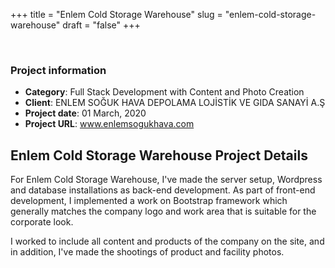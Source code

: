 +++
title = "Enlem Cold Storage Warehouse"
slug = "enlem-cold-storage-warehouse"
draft = "false"
+++


<!-- ======= Portfolio Details Section ======= -->
<section class="portfolio-details">
<div class="container">

<div class="portfolio-details-container">

<div class="owl-carousel portfolio-details-carousel">
        <img src="/images/portfolio/enlems.jpg" class="img-fluid" alt="">
        <img src="/images/portfolio/enlems-1.jpg" class="img-fluid" alt="">
        <img src="/images/portfolio/enlems-2.jpg" class="img-fluid" alt="">
</div>

<div class="portfolio-info">
        <h3>Project information</h3>
        <ul>
          <li><strong>Category</strong>:  Full Stack Development with Content and Photo Creation</li>
          <li><strong>Client</strong>: ENLEM SOĞUK HAVA DEPOLAMA LOJİSTİK VE GIDA SANAYİ A.Ş</li>
          <li><strong>Project date</strong>: 01 March, 2020</li>
          <li><strong>Project URL</strong>: <a href="http://www.enlemsogukhava.com/">www.enlemsogukhava.com</a></li>
        </ul>
</div>

</div>

<div class="portfolio-description">
     <h2>Enlem Cold Storage Warehouse Project Details</h2>
          <p>
           For Enlem Cold Storage Warehouse, I've made the server setup, Wordpress and database installations as back-end development. As part of front-end development, I implemented a work on Bootstrap framework which generally matches the company logo and work area that is suitable for the corporate look. </p>
         <p>
           I worked to include all content and products of the company on the site, and in addition, I've made the shootings of product and facility photos.</p>
</div>
</section><!-- End Portfolio Details Section -->


